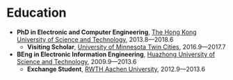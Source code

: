 # Education

- **PhD in Electronic and Computer Engineering**, [The Hong Kong University of Science and Technology](https://hkust.edu.hk/), 2013.8—2018.6
  - **Visiting Scholar**, [University of Minnesota Twin Cities](https://twin-cities.umn.edu/), 2016.9—2017.7
- **BEng in Electronic Information Engineering**, [Huazhong University of Science and Technology](http://english.hust.edu.cn/), 2009.9—2013.6
  - **Exchange Student**, [RWTH Aachen University](https://www.rwth-aachen.de/go/id/a/?lidx=1), 2012.9—2013.6
